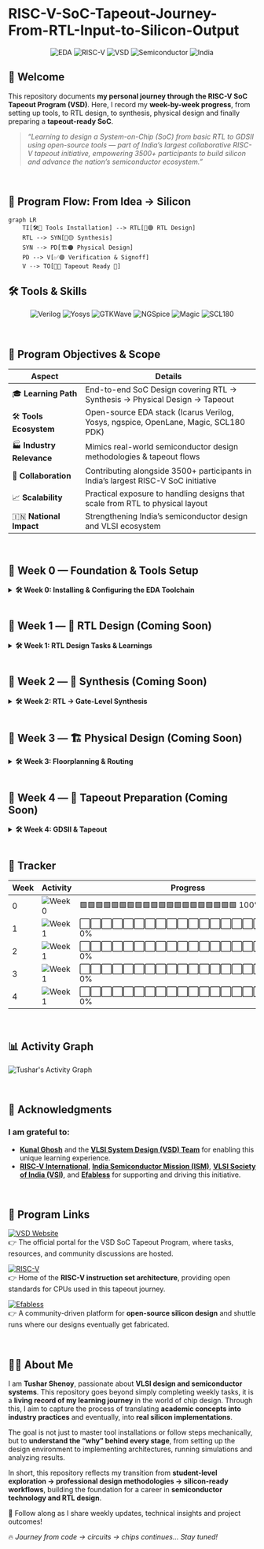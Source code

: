 # RISC-V-SoC-Tapeout-Journey-From-RTL-Input-to-Silicon-Output

<div align="center">

![EDA](https://img.shields.io/badge/OpenSource-EDA%20Tools-purple?style=for-the-badge\&logo=opensourceinitiative)
![RISC-V](https://img.shields.io/badge/RISC--V-OpenSource-blue?style=for-the-badge\&logo=riscv)
![VSD](https://img.shields.io/badge/VSD-Tapeout%20Program-orange?style=for-the-badge\&logo=verilog)
![Semiconductor](https://img.shields.io/badge/India-Semiconductor%20Ecosystem-green?style=for-the-badge)
![India](https://img.shields.io/badge/Made%20in-India-green?style=for-the-badge\&logo=india)

</div>


## 👋 Welcome

This repository documents **my personal journey through the RISC-V SoC Tapeout Program (VSD)**.
Here, I record my **week-by-week progress**, from setting up tools, to RTL design, to synthesis, physical design and finally preparing a **tapeout-ready SoC**.

> *“Learning to design a System-on-Chip (SoC) from basic RTL to GDSII using open-source tools — part of India’s largest collaborative RISC-V tapeout initiative, empowering 3500+ participants to build silicon and advance the nation’s semiconductor ecosystem.”*

<br>

## 🎯 Program Flow: From Idea → Silicon
```mermaid
graph LR
    TI[🛠️🔵 Tools Installation] --> RTL[📝🟢 RTL Design]
    RTL --> SYN[🔄🟡 Synthesis]
    SYN --> PD[🏗️🟠 Physical Design]
    PD --> V[✅🟣 Verification & Signoff]
    V --> TO[🎯🔴 Tapeout Ready 🚀]
```
## 🛠️ Tools & Skills

<div align="center">

![Verilog](https://img.shields.io/badge/Verilog-RTL-blue?logo=verilog\&style=for-the-badge)
![Yosys](https://img.shields.io/badge/Yosys-Synthesis-red?logo=gnu\&style=for-the-badge)
![GTKWave](https://img.shields.io/badge/GTKWave-Simulation-green?logo=waveform\&style=for-the-badge)
![NGSpice](https://img.shields.io/badge/NGSpice-purple?logo=open-access\&style=for-the-badge)
![Magic](https://img.shields.io/badge/Magic-Layout-orange?logo=magic\&style=for-the-badge)
![SCL180](https://img.shields.io/badge/SCL180-PDK-lightgrey?logo=chip\&style=for-the-badge)

</div>

<br>

## 🌟 Program Objectives & Scope

| Aspect                    | Details                                                                             |
| ------------------------- | ----------------------------------------------------------------------------------- |
| 🎓 **Learning Path**      | End-to-end SoC Design covering RTL → Synthesis → Physical Design → Tapeout          |
| 🛠️ **Tools Ecosystem**   | Open-source EDA stack (Icarus Verilog, Yosys, ngspice, OpenLane, Magic, SCL180 PDK) |
| 🏭 **Industry Relevance** | Mimics real-world semiconductor design methodologies & tapeout flows                |
| 🤝 **Collaboration**      | Contributing alongside 3500+ participants in India’s largest RISC-V SoC initiative  |
| 📈 **Scalability**        | Practical exposure to handling designs that scale from RTL to physical layout       |
| 🇮🇳 **National Impact**  | Strengthening India’s semiconductor design and VLSI ecosystem                       |


<br>

## 📅 **Week 0 — Foundation & Tools Setup**

<details>
<summary><b>🛠️ Week 0: Installing & Configuring the EDA Toolchain</b></summary>
<br>
  
Week 0 was all about **preparing the sandbox**: installing, verifying and configuring the open-source EDA environment that powers the RTL-to-GDSII flow.

* Installed and verified **Icarus Verilog**, **Yosys**, **GTKWave**, **ngspice**, **Magic**.
* Explored **environment setup** for RTL simulation and synthesis.
* Prepared my system for the upcoming **RTL → GDSII flow**.

### 🔗 **Access Week 0 Details**
- [Week 0 Folder](./week0/)

<br>

### 🔧 **Tasks Completed**

| Task  | Description                           | Tools Installed            | Status      |
| ----- | ------------------------------------- | -------------------------- | ----------- |
| **0** | Tool Installation & Environment Setup | Full Open-Source EDA Stack | ✅ Completed |

<br>

### 🛠️ **Installed Tools Overview**

| Tool               | Purpose                             | Status     |
| ------------------ | ----------------------------------- | ---------- |
| **Yosys**          | RTL synthesis & logic optimization  | ✅ Verified |
| **Icarus Verilog** | Functional simulation & compilation | ✅ Verified |
| **GTKWave**        | Waveform inspection & debugging     | ✅ Verified |
| **Ngspice**        | Analog & mixed-signal simulation    | ✅ Verified |
| **Magic VLSI**     | Layout design & DRC/LVS checks      | ✅ Verified |

<br>

**Key Learnings:**

✅ Got hands-on with open-source EDA tools.

✅ Understood how toolchains interact in the SoC design journey.

✅ Built a stable foundation for advanced tasks.


</details>


<br>

## 📅 **Week 1 — 🚀 RTL Design (Coming Soon)**

<details>
<summary><b>🛠️ Week 1: RTL Design Tasks & Learnings</b></summary>

> ⚠️ Content coming soon! You can link to a folder or Gist for detailed notes.

### 🔗 **Access Week 1 Details**
- [Week 1 Folder](./week1/)


</details>

<br>

## 📅 **Week 2 — 🔄 Synthesis (Coming Soon)**

<details>
<summary><b>🛠️ Week 2: RTL → Gate-Level Synthesis</b></summary>

> ⚠️ Content coming soon! Link to folder or Gist for detailed tasks.

- [Week 2 Folder](./week2/)

</details>

<br>

## 📅 **Week 3 — 🏗️ Physical Design (Coming Soon)**

<details>
<summary><b>🛠️ Week 3: Floorplanning & Routing</b></summary>

- [Week 3 Folder](./week3/)

</details>

<br>

## 📅 **Week 4 — 🎯 Tapeout Preparation (Coming Soon)**

<details>
<summary><b>🛠️ Week 4: GDSII & Tapeout</b></summary>

- [Week 4 Folder](./week4/)

</details>

<br>

## 📌 Tracker

| Week | Activity        | Progress                                      |
| ---- | --------------- | --------------------------------------------- |
| 0    | ![Week 0](https://img.shields.io/badge/Week%200-Tools%20Setup-success?style=flat-square)  | 🟩🟩🟩🟩🟩🟩🟩🟩🟩🟩🟩🟩🟩🟩🟩🟩🟩🟩🟩🟩 100% |
| 1    | ![Week 1](https://img.shields.io/badge/Week%201-Upcoming-lightgrey?style=flat-square)     | ⬜⬜⬜⬜⬜⬜⬜⬜⬜⬜⬜⬜⬜⬜⬜⬜⬜⬜⬜⬜ 0%                       |
| 2    |![Week 1](https://img.shields.io/badge/Week%202-Upcoming-lightgrey?style=flat-square)   | ⬜⬜⬜⬜⬜⬜⬜⬜⬜⬜⬜⬜⬜⬜⬜⬜⬜⬜⬜⬜ 0%                       |
| 3    | ![Week 1](https://img.shields.io/badge/Week%203-Upcoming-lightgrey?style=flat-square) | ⬜⬜⬜⬜⬜⬜⬜⬜⬜⬜⬜⬜⬜⬜⬜⬜⬜⬜⬜⬜ 0%                       |
| 4    | ![Week 1](https://img.shields.io/badge/Week%204-Upcoming-lightgrey?style=flat-square)   | ⬜⬜⬜⬜⬜⬜⬜⬜⬜⬜⬜⬜⬜⬜⬜⬜⬜⬜⬜⬜ 0%                       |

<br>

## 📊 Activity Graph

![Tushar's Activity Graph](https://github-readme-activity-graph.vercel.app/graph?username=tusharshenoy&theme=github-compact&hide_border=true)

<br>

## 🙏 **Acknowledgments**

### I am grateful to:

* [**Kunal Ghosh**](https://github.com/kunalg123) and the [**VLSI System Design (VSD) Team**](https://vsdiat.vlsisystemdesign.com/) for enabling this unique learning experience.
* [**RISC-V International**](https://riscv.org/), [**India Semiconductor Mission (ISM)**](https://ism.gov.in/), [**VLSI Society of India (VSI)**]([https://vsi.org.in/](https://www.linkedin.com/company/vlsi-society-of-india-vsi/posts/?feedView=all)), and [**Efabless**](Efabless) for supporting and driving this initiative.

<br>

## 🔗 Program Links

[![VSD Website](https://img.shields.io/badge/VSD-Official%20Website-blue?style=flat-square)](https://vsdiat.vlsisystemdesign.com/)  
👉 The official portal for the VSD SoC Tapeout Program, where tasks, resources, and community discussions are hosted.  

[![RISC-V](https://img.shields.io/badge/RISC--V-International-green?style=flat-square)](https://riscv.org/)  
👉 Home of the **RISC-V instruction set architecture**, providing open standards for CPUs used in this tapeout journey.  

[![Efabless](https://img.shields.io/badge/Efabless-Platform-orange?style=flat-square)](https://efabless.com/)  
👉 A community-driven platform for **open-source silicon design** and shuttle runs where our designs eventually get fabricated.  

<br>

## 👨‍💻 About Me

I am **Tushar Shenoy**, passionate about **VLSI design and semiconductor systems**.
This repository goes beyond simply completing weekly tasks, it is a **living record of my learning journey** in the world of chip design. Through this, I aim to capture the process of translating **academic concepts into industry practices** and eventually, into **real silicon implementations**.

The goal is not just to master tool installations or follow steps mechanically, but to **understand the “why” behind every stage**, from setting up the design environment to implementing architectures, running simulations and analyzing results.

In short, this repository reflects my transition from **student-level exploration → professional design methodologies → silicon-ready workflows**, building the foundation for a career in **semiconductor technology and RTL design**.

📌 Follow along as I share weekly updates, technical insights and project outcomes!

🔥 *Journey from code → circuits → chips continues… Stay tuned!*
